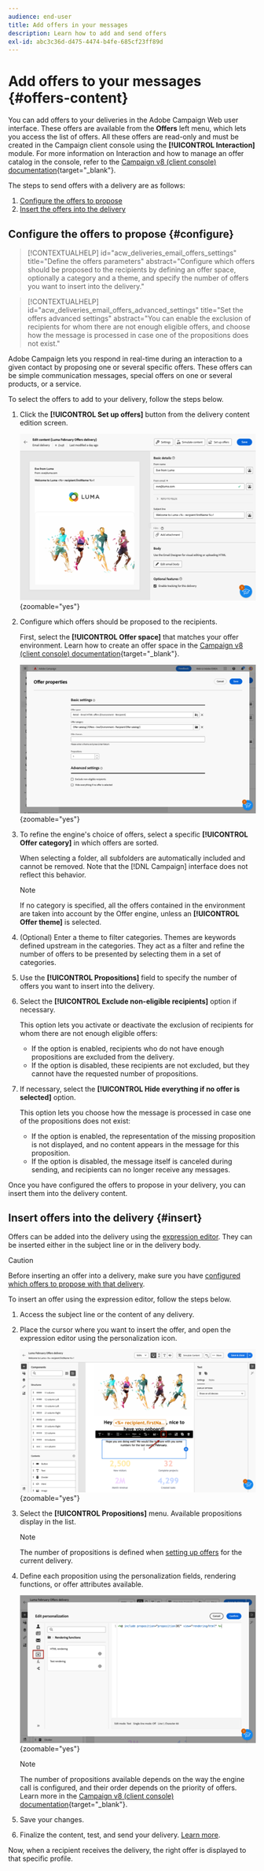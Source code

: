```yaml
---
audience: end-user
title: Add offers in your messages
description: Learn how to add and send offers
exl-id: abc3c36d-d475-4474-b4fe-685cf23ff89d
---
```

# Add offers to your messages {#offers-content}

You can add offers to your deliveries in the Adobe Campaign Web user interface. These offers are available from the **Offers** left menu, which lets you access the list of offers. All these offers are read-only and must be created in the Campaign client console using the **[!UICONTROL Interaction]** module. For more information on Interaction and how to manage an offer catalog in the console, refer to the [Campaign v8 (client console) documentation](https://experienceleague.adobe.com/docs/campaign/campaign-v8/offers/interaction.html){target="_blank"}.

The steps to send offers with a delivery are as follows:

1. [Configure the offers to propose](#configure)
1. [Insert the offers into the delivery](#insert)

## Configure the offers to propose {#configure}

>[!CONTEXTUALHELP]
>id="acw_deliveries_email_offers_settings"
>title="Define the offers parameters"
>abstract="Configure which offers should be proposed to the recipients by defining an offer space, optionally a category and a theme, and specify the number of offers you want to insert into the delivery."

>[!CONTEXTUALHELP]
>id="acw_deliveries_email_offers_advanced_settings"
>title="Set the offers advanced settings"
>abstract="You can enable the exclusion of recipients for whom there are not enough eligible offers, and choose how the message is processed in case one of the propositions does not exist."

Adobe Campaign lets you respond in real-time during an interaction to a given contact by proposing one or several specific offers. These offers can be simple communication messages, special offers on one or several products, or a service.

To select the offers to add to your delivery, follow the steps below.

1. Click the **[!UICONTROL Set up offers]** button from the delivery content edition screen.

    ![Screenshot showing the offer setup button in the delivery content edition screen](assets/offer-setup.png){zoomable="yes"}

1. Configure which offers should be proposed to the recipients.

    First, select the **[!UICONTROL Offer space]** that matches your offer environment. Learn how to create an offer space in the [Campaign v8 (client console) documentation](https://experienceleague.adobe.com/docs/campaign/campaign-v8/offers/interaction-settings/interaction-offer-spaces.html){target="_blank"}.

    ![Screenshot showing the offer space selection in the offer creation content](assets/offer-create-content.png){zoomable="yes"}

1. To refine the engine's choice of offers, select a specific **[!UICONTROL Offer category]** in which offers are sorted.

    When selecting a folder, all subfolders are automatically included and cannot be removed. Note that the [!DNL Campaign] interface does not reflect this behavior.

    >[!NOTE]
    >
    >If no category is specified, all the offers contained in the environment are taken into account by the Offer engine, unless an **[!UICONTROL Offer theme]** is selected.

1. (Optional) Enter a theme to filter categories. Themes are keywords defined upstream in the categories. They act as a filter and refine the number of offers to be presented by selecting them in a set of categories.

1. Use the **[!UICONTROL Propositions]** field to specify the number of offers you want to insert into the delivery.

1. Select the **[!UICONTROL Exclude non-eligible recipients]** option if necessary.

    This option lets you activate or deactivate the exclusion of recipients for whom there are not enough eligible offers:
    
    * If the option is enabled, recipients who do not have enough propositions are excluded from the delivery.
    * If the option is disabled, these recipients are not excluded, but they cannot have the requested number of propositions.

1. If necessary, select the **[!UICONTROL Hide everything if no offer is selected]** option.

    This option lets you choose how the message is processed in case one of the propositions does not exist:
    
    * If the option is enabled, the representation of the missing proposition is not displayed, and no content appears in the message for this proposition.
    * If the option is disabled, the message itself is canceled during sending, and recipients can no longer receive any messages.

Once you have configured the offers to propose in your delivery, you can insert them into the delivery content.

## Insert offers into the delivery {#insert}

Offers can be added into the delivery using the [expression editor](../personalization/gs-personalization.md#access). They can be inserted either in the subject line or in the delivery body.

>[!CAUTION]
>
>Before inserting an offer into a delivery, make sure you have [configured which offers to propose with that delivery](#configure).

To insert an offer using the expression editor, follow the steps below.

1. Access the subject line or the content of any delivery.

1. Place the cursor where you want to insert the offer, and open the expression editor using the personalization icon.

    ![Screenshot showing the personalization icon used to open the expression editor](assets/offer-insert-perso-icon.png){zoomable="yes"}

1. Select the **[!UICONTROL Propositions]** menu. Available propositions display in the list.

    >[!NOTE]
    >
    >The number of propositions is defined when [setting up offers](#configure) for the current delivery.

1. Define each proposition using the personalization fields, rendering functions, or offer attributes available.

    ![Screenshot showing an offer inserted into the delivery content](assets/offer-inserted.png){zoomable="yes"}

    >[!NOTE]
    >
    >The number of propositions available depends on the way the engine call is configured, and their order depends on the priority of offers. Learn more in the [Campaign v8 (client console) documentation](https://experienceleague.adobe.com/docs/campaign/campaign-v8/offers/interaction-best-practices.html){target="_blank"}.

1. Save your changes.

1. Finalize the content, test, and send your delivery. [Learn more](gs-messages.md).

Now, when a recipient receives the delivery, the right offer is displayed to that specific profile.
